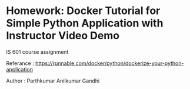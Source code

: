 # Homework: Docker Tutorial for Simple Python Application with Instructor Video Demo
IS 601 course assignment

Referance : https://runnable.com/docker/python/dockerize-your-python-application

Author : Parthkumar Anilkumar Gandhi